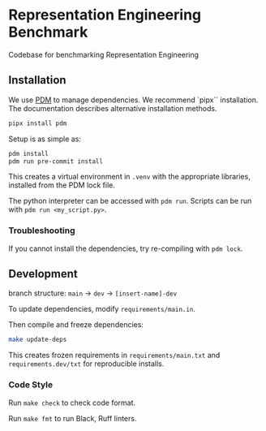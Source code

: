 # Representation Engineering Benchmark

Codebase for benchmarking Representation Engineering

## Installation

We use [PDM](https://github.com/pdm-project/pdm) to manage dependencies. We recommend `pipx`` installation. The documentation describes alternative installation methods.
```bash
pipx install pdm
```

Setup is as simple as:
```bash
pdm install
pdm run pre-commit install
```

This creates a virtual environment in `.venv` with the appropriate libraries, installed from the PDM lock file.

The python interpreter can be accessed with `pdm run`. Scripts can be run with `pdm run <my_script.py>`.

### Troubleshooting
If you cannot install the dependencies, try re-compiling with `pdm lock`.


## Development

branch structure:
`main` -> `dev` -> `[insert-name]-dev`

To update dependencies, modify `requirements/main.in`.

Then compile and freeze dependencies:
```bash
make update-deps
```

This creates frozen requirements in `requirements/main.txt` and `requirements.dev/txt` for reproducible installs.

### Code Style

Run `make check` to check code format.

Run `make fmt` to run Black, Ruff linters.

